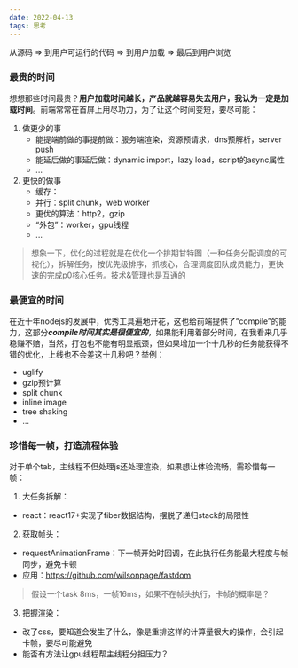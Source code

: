 ```yaml
---
date: 2022-04-13
tags: 思考
---
```


从源码 => 到用户可运行的代码 => 到用户加载 => 最后到用户浏览

### 最贵的时间

想想那些时间最贵？**用户加载时间越长，产品就越容易失去用户，我认为一定是加载时间**。前端常常在首屏上用尽功力，为了让这个时间变短，要尽可能：

1. 做更少的事
    - 能提端前做的事提前做：服务端渲染，资源预请求，dns预解析，server push
    - 能延后做的事延后做：dynamic import，lazy load，script的async属性
    - ...
2. 更快的做事
    - 缓存：
    - 并行：split chunk，web worker
    - 更优的算法：http2，gzip
    - “外包”：worker，gpu线程
    - ...

> 想象一下，优化的过程就是在优化一个排期甘特图（一种任务分配调度的可视化），拆解任务，按优先级排序，抓核心，合理调度团队成员能力，更快速的完成p0核心任务。技术&管理也是互通的

### 最便宜的时间

在近十年nodejs的发展中，优秀工具遍地开花，这也给前端提供了“compile”的能力，这部分***compile时间其实是很便宜的***，如果能利用着部分时间，在我看来几乎稳赚不赔，当然，打包也不能有明显瓶颈，但如果增加一个十几秒的任务能获得不错的优化，上线也不会差这十几秒吧？举例：

- uglify
- gzip预计算
- split chunk
- inline image
- tree shaking
- ...

### 珍惜每一帧，打造流程体验

对于单个tab，主线程不但处理js还处理渲染，如果想让体验流畅，需珍惜每一帧：

1. 大任务拆解：

- react：react17+实现了fiber数据结构，摆脱了递归stack的局限性

2. 获取帧头：

- requestAnimationFrame：下一帧开始时回调，在此执行任务能最大程度与帧同步，避免卡顿
- 应用：https://github.com/wilsonpage/fastdom

> 假设一个task 8ms，一帧16ms，如果不在帧头执行，卡帧的概率是？

3. 把握渲染：

- 改了css，要知道会发生了什么，像是重排这样的计算量很大的操作，会引起卡帧，要尽可能避免
- 能否有方法让gpu线程帮主线程分担压力？